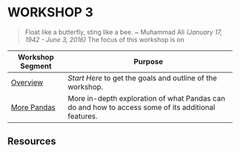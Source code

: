 # WORKSHOP 3
> Float like a butterfly, sting like a bee. ~ Muhammad Ali _(January 17, 1942 - June 3, 2016)_
The focus of this workshop is on


| Workshop Segment | Purpose |
|------------------|---------|
| [Overview](ws03a_overview.ipynb) |  _Start Here_ to get the goals and outline of the workshop. |
| [More Pandas](ws03b_more_pandas.ipynb) | More in-depth exploration of what Pandas can do and how to access some of its additional features. |

## Resources

